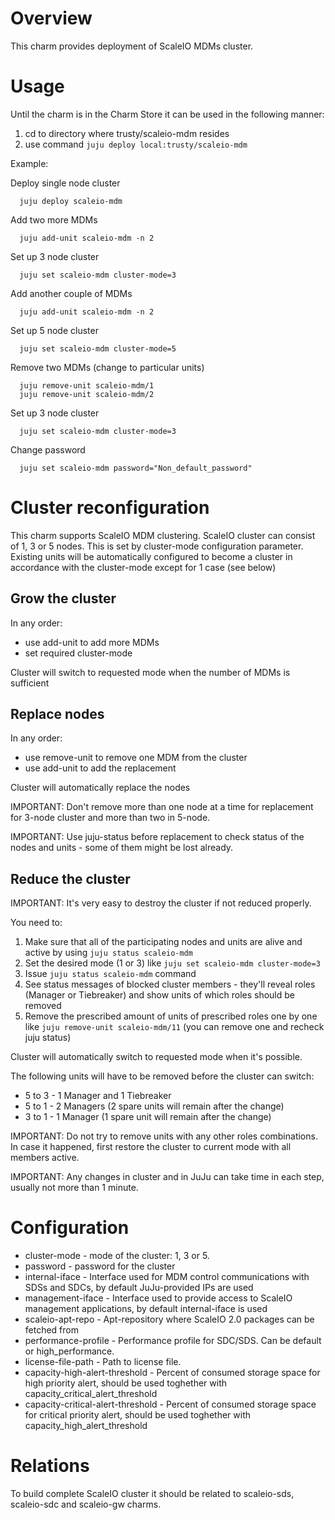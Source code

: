 # Overview

This charm provides deployment of ScaleIO MDMs cluster.

# Usage

Until the charm is in the Charm Store it can be used in the following manner:

1. cd to directory where trusty/scaleio-mdm resides
2. use command ```juju deploy local:trusty/scaleio-mdm```

Example:

  Deploy single node cluster
  ```
    juju deploy scaleio-mdm
  ```

  Add two more MDMs
  ```
    juju add-unit scaleio-mdm -n 2
  ```

  Set up 3 node cluster
  ```
    juju set scaleio-mdm cluster-mode=3
  ```

  Add another couple of MDMs
  ```
    juju add-unit scaleio-mdm -n 2
  ```

  Set up 5 node cluster
  ```
    juju set scaleio-mdm cluster-mode=5
  ```

  Remove two MDMs (change to particular units)
  ```
    juju remove-unit scaleio-mdm/1
    juju remove-unit scaleio-mdm/2
  ```

  Set up 3 node cluster
  ```
    juju set scaleio-mdm cluster-mode=3
  ```

  Change password
  ```
    juju set scaleio-mdm password="Non_default_password"
  ```
# Cluster reconfiguration

This charm supports ScaleIO MDM clustering.
ScaleIO cluster can consist of 1, 3 or 5 nodes. This is set by cluster-mode configuration parameter.
Existing units will be automatically configured to become a cluster in accordance with the cluster-mode except for 1 case (see below)

## Grow the cluster

In any order:
* use add-unit to add more MDMs
* set required cluster-mode

Cluster will switch to requested mode when the number of MDMs is sufficient

## Replace nodes

In any order:
* use remove-unit to remove one MDM from the cluster
* use add-unit to add the replacement

Cluster will automatically replace the nodes

IMPORTANT: Don't remove more than one node at a time for replacement for 3-node cluster and more than two in 5-node.

IMPORTANT: Use juju-status before replacement to check status of the nodes and units - some of them might be lost already.

## Reduce the cluster

IMPORTANT: It's very easy to destroy the cluster if not reduced properly.

You need to:
1. Make sure that all of the participating nodes and units are alive and active by using ```juju status scaleio-mdm```
2. Set the desired mode (1 or 3) like ```juju set scaleio-mdm cluster-mode=3```
3. Issue ```juju status scaleio-mdm``` command
4. See status messages of blocked cluster members - they'll reveal roles (Manager or Tiebreaker) and show units of which roles should be removed
5. Remove the prescribed amount of units of prescribed roles one by one like ```juju remove-unit scaleio-mdm/11``` (you can remove one and recheck juju status)

Cluster will automatically switch to requested mode when it's possible.

The following units will have to be removed before the cluster can switch:
* 5 to 3 - 1 Manager and 1 Tiebreaker
* 5 to 1 - 2 Managers (2 spare units will remain after the change)
* 3 to 1 - 1 Manager (1 spare unit will remain after the change)

IMPORTANT: Do not try to remove units with any other roles combinations. In case it happened, first restore the cluster to current mode with all members active.

IMPORTANT: Any changes in cluster and in JuJu can take time in each step, usually not more than 1 minute.

# Configuration

* cluster-mode - mode of the cluster: 1, 3 or 5.
* password - password for the cluster
* internal-iface - Interface used for MDM control communications with SDSs and SDCs, by default JuJu-provided IPs are used
* management-iface - Interface used to provide access to ScaleIO management applications, by default internal-iface is used
* scaleio-apt-repo - Apt-repository where ScaleIO 2.0 packages can be fetched from
* performance-profile - Performance profile for SDC/SDS. Can be default or high_performance.
* license-file-path - Path to license file.
* capacity-high-alert-threshold - Percent of consumed storage space for high priority alert, should be used toghether with capacity_critical_alert_threshold
* capacity-critical-alert-threshold - Percent of consumed storage space for critical priority alert, should be used toghether with capacity_high_alert_threshold

# Relations

To build complete ScaleIO cluster it should be related to scaleio-sds, scaleio-sdc and scaleio-gw charms.
